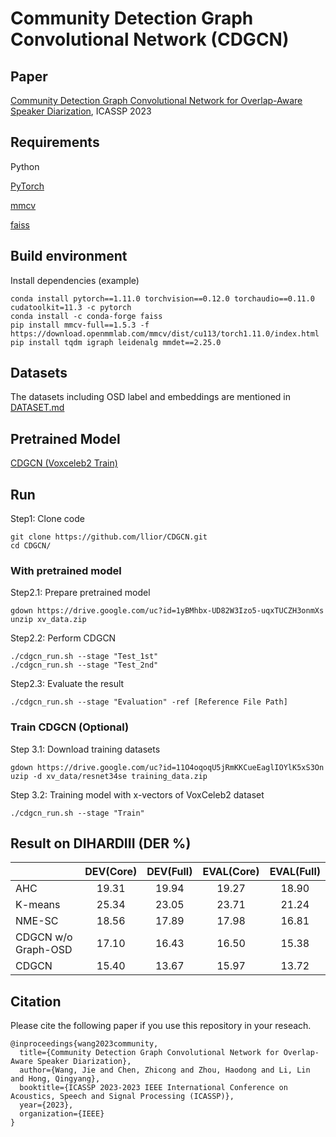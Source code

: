 # Community Detection Graph Convolutional Network (CDGCN)

## Paper

[Community Detection Graph Convolutional Network for Overlap-Aware Speaker Diarization](https://ieeexplore.ieee.org/abstract/document/10095143/), ICASSP 2023

## Requirements

Python

[PyTorch](https://pytorch.org/)

[mmcv](https://github.com/open-mmlab/mmcv)

[faiss](https://github.com/facebookresearch/faiss)

## Build environment

Install dependencies (example)
```shell
conda install pytorch==1.11.0 torchvision==0.12.0 torchaudio==0.11.0 cudatoolkit=11.3 -c pytorch
conda install -c conda-forge faiss
pip install mmcv-full==1.5.3 -f https://download.openmmlab.com/mmcv/dist/cu113/torch1.11.0/index.html
pip install tqdm igraph leidenalg mmdet==2.25.0
```

## Datasets

The datasets including OSD label and embeddings are mentioned in [DATASET.md](https://github.com/llior/xv_dataset/DATASET.md)

## Pretrained Model

[CDGCN (Voxceleb2 Train)](https://drive.google.com/file/d/11O4oqoqU5jRmKKCueEaglIOYlK5xS3On/view?usp=sharing)

## Run

Step1: Clone code

```shell
git clone https://github.com/llior/CDGCN.git 
cd CDGCN/
```

### With pretrained model

Step2.1: Prepare pretrained model

```shell
gdown https://drive.google.com/uc?id=1yBMhbx-UD82W3Izo5-uqxTUCZH3onmXs
unzip xv_data.zip 
```

Step2.2: Perform CDGCN

```shell
./cdgcn_run.sh --stage "Test_1st"
./cdgcn_run.sh --stage "Test_2nd"
```

Step2.3: Evaluate the result

```shell
./cdgcn_run.sh --stage "Evaluation" -ref [Reference File Path]
```

### Train CDGCN (Optional)

Step 3.1: Download training datasets

```shell
gdown https://drive.google.com/uc?id=11O4oqoqU5jRmKKCueEaglIOYlK5xS3On
uzip -d xv_data/resnet34se training_data.zip 
```

Step 3.2: Training model with x-vectors of VoxCeleb2 dataset

```shell
./cdgcn_run.sh --stage "Train"
```

## Result on DIHARDIII (DER %)

|                     | DEV(Core) | DEV(Full) | EVAL(Core) | EVAL(Full) |
| :------------------ | :-------: | :-------: | :--------: | :--------: |
| AHC                 |   19.31   |   19.94   |   19.27    |   18.90    |
| K-means             |   25.34   |   23.05   |   23.71    |   21.24    |
| NME-SC              |   18.56   |   17.89   |   17.98    |   16.81    |
| CDGCN w/o Graph-OSD |   17.10   |   16.43   |   16.50    |   15.38    |
| CDGCN               |   15.40   |   13.67   |   15.97    |   13.72    |

## Citation

Please cite the following paper if you use this repository in your reseach.
```
@inproceedings{wang2023community,
  title={Community Detection Graph Convolutional Network for Overlap-Aware Speaker Diarization},
  author={Wang, Jie and Chen, Zhicong and Zhou, Haodong and Li, Lin and Hong, Qingyang},
  booktitle={ICASSP 2023-2023 IEEE International Conference on Acoustics, Speech and Signal Processing (ICASSP)},
  year={2023},
  organization={IEEE}
}
```

